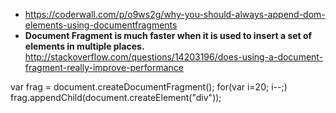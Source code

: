- https://coderwall.com/p/o9ws2g/why-you-should-always-append-dom-elements-using-documentfragments
- **Document Fragment is much faster when it is used to insert a set of elements in multiple places.** http://stackoverflow.com/questions/14203196/does-using-a-document-fragment-really-improve-performance

var frag = document.createDocumentFragment();
for(var i=20; i--;) frag.appendChild(document.createElement("div"));
